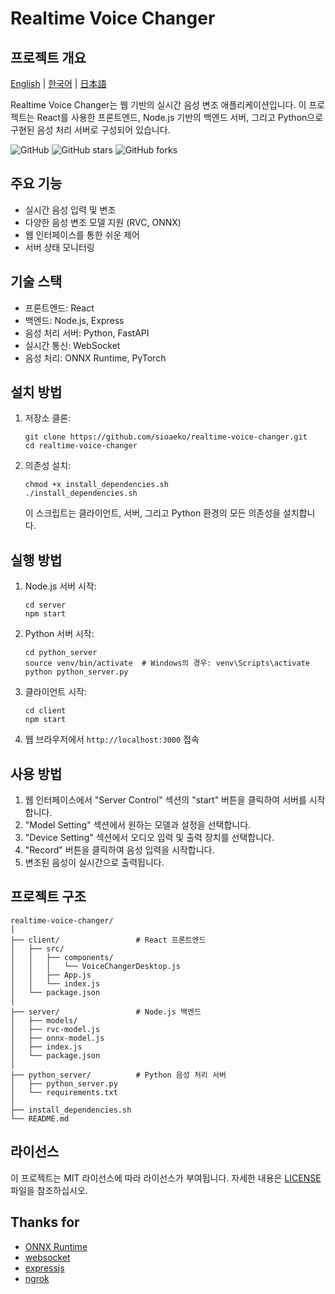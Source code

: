 # Realtime Voice Changer

## 프로젝트 개요

[English](https://github.com/sioaeko/OpenVoiceChanger/blob/main/README.md) | [한국어](https://github.com/sioaeko/OpenVoiceChanger/blob/main/README_KR.md) | [日本語](https://github.com/sioaeko/OpenVoiceChanger/blob/main/README_JP.md)

Realtime Voice Changer는 웹 기반의 실시간 음성 변조 애플리케이션입니다. 이 프로젝트는 React를 사용한 프론트엔드, Node.js 기반의 백엔드 서버, 그리고 Python으로 구현된 음성 처리 서버로 구성되어 있습니다.

![GitHub](https://img.shields.io/github/license/sioaeko/OpenVoiceChanger)
![GitHub stars](https://img.shields.io/github/stars/sioaeko/OpenVoiceChanger)
![GitHub forks](https://img.shields.io/github/forks/sioaeko/OpenVoiceChanger)

## 주요 기능

- 실시간 음성 입력 및 변조
- 다양한 음성 변조 모델 지원 (RVC, ONNX)
- 웹 인터페이스를 통한 쉬운 제어
- 서버 상태 모니터링

## 기술 스택

- 프론트엔드: React
- 백엔드: Node.js, Express
- 음성 처리 서버: Python, FastAPI
- 실시간 통신: WebSocket
- 음성 처리: ONNX Runtime, PyTorch

## 설치 방법

1. 저장소 클론:
   ```
   git clone https://github.com/sioaeko/realtime-voice-changer.git
   cd realtime-voice-changer
   ```

2. 의존성 설치:
   ```
   chmod +x install_dependencies.sh
   ./install_dependencies.sh
   ```
   이 스크립트는 클라이언트, 서버, 그리고 Python 환경의 모든 의존성을 설치합니다.

## 실행 방법

1. Node.js 서버 시작:
   ```
   cd server
   npm start
   ```

2. Python 서버 시작:
   ```
   cd python_server
   source venv/bin/activate  # Windows의 경우: venv\Scripts\activate
   python python_server.py
   ```

3. 클라이언트 시작:
   ```
   cd client
   npm start
   ```

4. 웹 브라우저에서 `http://localhost:3000` 접속

## 사용 방법

1. 웹 인터페이스에서 "Server Control" 섹션의 "start" 버튼을 클릭하여 서버를 시작합니다.
2. "Model Setting" 섹션에서 원하는 모델과 설정을 선택합니다.
3. "Device Setting" 섹션에서 오디오 입력 및 출력 장치를 선택합니다.
4. "Record" 버튼을 클릭하여 음성 입력을 시작합니다.
5. 변조된 음성이 실시간으로 출력됩니다.

## 프로젝트 구조

```
realtime-voice-changer/
│
├── client/                 # React 프론트엔드
│   ├── src/
│   │   ├── components/
│   │   │   └── VoiceChangerDesktop.js
│   │   ├── App.js
│   │   └── index.js
│   └── package.json
│
├── server/                 # Node.js 백엔드
│   ├── models/
│   ├── rvc-model.js
│   ├── onnx-model.js
│   ├── index.js
│   └── package.json
│
├── python_server/          # Python 음성 처리 서버
│   ├── python_server.py
│   └── requirements.txt
│
├── install_dependencies.sh
└── README.md
```


## 라이선스

이 프로젝트는 MIT 라이선스에 따라 라이선스가 부여됩니다. 자세한 내용은 [LICENSE](https://github.com/sioaeko/OpenVoiceChanger/blob/main/LICENSE) 파일을 참조하십시오.

## Thanks for

- [ONNX Runtime](https://github.com/microsoft/onnxruntime)
- [websocket](https://www.npmjs.com/package/ws)
- [expressjs](https://expressjs.com/)
- [ngrok](https://ngrok.com/)
